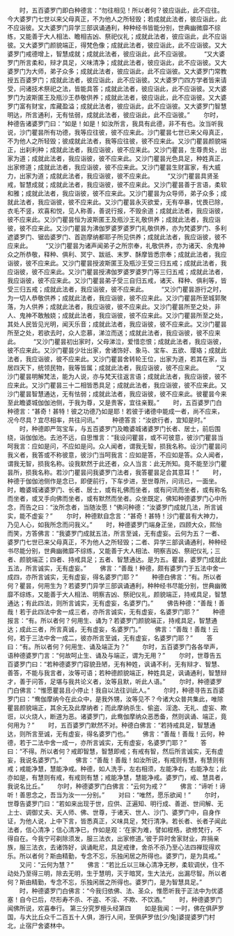 <!-- { "loadSidebar": true } -->
　　时，五百婆罗门即白种德言：“勿往相见！所以者何？彼应诣此，此不应往。今大婆罗门七世以来父母真正，不为他人之所轻毁；若成就此法者，彼应诣此，此不应诣彼。又大婆罗门异学三部讽诵通利，种种经书皆能分别，世典幽微靡不综练，又能善于大人相法、瞻相吉凶、祭祀仪礼；成就此法者，彼应诣此，此不应诣彼。又大婆罗门颜貌端正，得梵色像；成就此法者，彼应诣此，此不应诣彼。又大婆罗门戒德增上，智慧成就；成就此法者，彼应诣此，此不应诣彼。
　　“又大婆罗门所言柔和，辩才具足，义味清净；成就此法者，彼应诣此，此不应诣彼。又大婆罗门为大师，弟子众多；成就此法者，彼应诣此，此不应诣彼。又大婆罗门常教授五百婆罗门；成就此法者，彼应诣此，此不应诣彼。又大婆罗门四方学者皆来请受，问诸技术祭祀之法，皆能具答；成就此法者，彼应诣此，此不应诣彼。又大婆罗门为波斯匿王及瓶沙王恭敬供养；成就此法者，彼应诣此，此不应诣彼。又大婆罗门富有财宝，库藏盈溢；成就此法者，彼应诣此，此不应诣彼。又大婆罗门智慧明达，所言通利，无有怯弱，成就此法者，彼应诣此，此不应诣彼。”
　　尔时，种德告诸婆罗门曰：“如是！如是！如汝所言，我具有此德，非不有也。汝当听我说，沙门瞿昙所有功德，我等应往彼，彼不应来此。沙门瞿昙七世已来父母真正，不为他人之所轻毁；彼成就此法者，我等应往彼，彼不应来此。又沙门瞿昙颜貌端正，出刹利种；成就此法者，我应诣彼，彼不应来此。又沙门瞿昙，生尊贵处，出家为道；成就此法者，我应诣彼，彼不应来此。又沙门瞿昙光色具足，种姓真正，出家修道；成就此法者，我应诣彼，彼不应来此。又沙门瞿昙生财富家，有大威力，出家为道；成就此法者，我应诣彼，彼不应来此。
　　“又沙门瞿昙具贤圣戒，智慧成就；成就此法者，我应诣彼，彼不应来此。又沙门瞿昙善于言语，柔软和雅；成就此法者，我应诣彼，彼不应来此。又沙门瞿昙为众导师，弟子众多；成就此法者，我应诣彼，彼不应来此。又沙门瞿昙永灭欲爱，无有卒暴，忧畏已除，衣毛不竖，欢喜和悦，见人称善，善说行报，不毁余道；成就此法者，我应诣彼，彼不应来此。又沙门瞿昙恒为波斯匿王及瓶沙王礼敬供养；成就此法者，我应诣彼，彼不应来此。又沙门瞿昙为沸伽罗婆罗婆罗门礼敬供养，亦为梵婆罗门、多利遮婆罗门、锯齿婆罗门、首迦摩纳都耶子所见供养；成就此法者，我应诣彼，彼不应来此。
　　“又沙门瞿昙为诸声闻弟子之所宗奉，礼敬供养，亦为诸天、余鬼神众之所恭敬，释种、俱利、冥宁、跋祇、末罗、酥摩皆悉宗奉；成就此法者，我应诣彼，彼不应来此。又沙门瞿昙授波斯匿王及瓶沙王受三归五戒；成就此法者，我应诣彼，彼不应来此。又沙门瞿昙授沸伽罗婆罗婆罗门等三归五戒；成就此法者，我应诣彼，彼不应来此。又沙门瞿昙弟子受三自归五戒，诸天、释种、俱利等，皆受三归五戒；成就此法者，我应诣彼，彼不应来此。
　　“又沙门瞿昙游行之时，为一切人恭敬供养；成就此法者，我应诣彼，彼不应来此。又沙门瞿昙所至城郭聚落，为人供养；成就此法者，我应诣彼，彼不应来此。又沙门瞿昙所至之处，非人、鬼神不敢触娆；成就此法者，我应诣彼，彼不应来此。又沙门瞿昙所至之处，其处人民皆见光明，闻天乐音；成就此法者，我应诣彼，彼不应来此。又沙门瞿昙所至之处，若欲去时，众人恋慕，涕泣而送；成就此法者，我应诣彼，彼不应来此。
　　“又沙门瞿昙初出家时，父母涕泣，爱惜恋恨；成就此法者，我应诣彼，彼不应来此。又沙门瞿昙少壮出家，舍诸饰好、象马、宝车、五欲、璎珞；成就此法者，我应诣彼，彼不应来此。又沙门瞿昙舍转轮王位，出家为道，若其在家，当居四天下，统领民物，我等皆属；成就此法者，我应诣彼，彼不应来此。
　　“又沙门瞿昙明解梵法，能为人说，亦与梵天往返言语；成就此法者，我应诣彼，彼不应来此。又沙门瞿昙三十二相皆悉具足；成就此法者，我应诣彼，彼不应来此。又沙门瞿昙智慧通达，无有怯弱；成就此法者，我应诣彼，彼不应来此。彼瞿昙今来至此瞻婆城伽伽池侧，于我为尊，又是贵客，宜往亲觐。”
　　时，五百婆罗门白种德言：“甚奇！甚特！彼之功德乃如是耶！若彼于诸德中能成一者，尚不应来，况今尽具？宜尽相率，共往问讯。”
　　种德答言：“汝欲行者，宜知是时。”
　　时，种德即严驾宝车，与五百婆罗门及瞻婆城诸婆罗门长者、居士，前后围绕，诣伽伽池。去池不远，自思惟言：“我设问瞿昙，或不可彼意，彼沙门瞿昙当呵我言：应如是问，不应如是问。众人闻者，谓我无智，损我名称。设沙门瞿昙问我义者，我答或不称彼意，彼沙门当呵我言：应如是答，不应如是答。众人闻者，谓我无智，损我名称。设我默然于此还者，众人当言：此无所知。竟不能至沙门瞿昙所，损我名称。若沙门瞿昙问我婆罗门法者，我答瞿昙足合其意耳！”
　　时，种德于伽伽池侧作是念已，即便前行，下车步进，至世尊所，问讯已，一面坐。时，瞻婆城诸婆罗门、长者、居士，或有礼佛而坐者，或有问讯而坐者，或有称名而坐者，或叉手向佛而坐者，或有默然而坐者。众坐既定，佛知种德婆罗门心中所念，而告之曰：“汝所念者，当随汝愿！”佛问种德：“汝婆罗门成就几法，所言诚实，能不虚妄？”
　　尔时，种德默自念言：“甚奇！甚特！沙门瞿昙有大神力，乃见人心，如我所念而问我义。”
　　时，种德婆罗门端身正坐，四顾大众，熙怡而笑，方答佛言：“我婆罗门成就五法，所言至诚，无有虚妄。云何为五？一者、婆罗门七世已来父母真正，不为他人之所轻毁；二者、异学三部讽诵通利，种种经书尽能分别，世典幽微靡不综练，又能善于大人相法、明察吉凶、祭祀仪礼；三者、颜貌端正；四者、持戒具足；五者、智慧通达。是为五。瞿昙，婆罗门成就此五法，所言诚实，无有虚妄。”
　　佛言：“善哉！种德，颇有婆罗门于五法中舍一成四，亦所言诚实，无有虚妄，得名婆罗门耶？”
　　种德白佛言：“有。所以者何？瞿昙，何用生为？若婆罗门异学三部讽诵通利，种种经书尽能分别，世典幽微靡不综练，又能善于大人相法、明察吉凶、祭祀仪礼，颜貌端正，持戒具足，智慧通达；有此四法，则所言诚实，无有虚妄，名婆罗门。”
　　佛告种德：“善哉！善哉！若于此四法中舍一成三者，亦所言诚实，无有虚妄，名婆罗门耶？”
　　种德报言：“有。所以者何？何用生、诵为？若婆罗门颜貌端正，持戒具足，智慧通达；成此三者，所言真诚，无有虚妄，名婆罗门。”
　　佛言：“善哉！善哉！云何，若于三法中舍一成二，彼亦所言至诚，无有虚妄，名婆罗门耶？”
　　答曰：“有。所以者何？何用生、诵及端正为？”
　　尔时，五百婆罗门各各举声，语种德婆罗门言：“何故呵止生、诵及与端正，谓为无用？”
　　尔时，世尊告五百婆罗门曰：“若种德婆罗门容貌丑陋，无有种姓，讽诵不利，无有辩才、智慧、善答，不能与我言者，汝等可语；若种德颜貌端正，种姓具足，讽诵通利，智慧辩才，善于问答，足堪与我共论义者，汝等且默，听此人语。”
　　尔时，种德婆罗门白佛言：“惟愿瞿昙且小停止！我自以法往训此人。”
　　尔时，种德寻告五百婆罗门曰：“鸯伽摩纳今在此众中，是我外甥，汝等见不？今诸大众普共集此，唯除瞿昙颜貌端正，其余无及此摩纳者；而此摩纳杀生、偷盗、淫逸、无礼、虚妄、欺诳，以火烧人，断道为恶。诸婆罗门，此鸯伽摩纳众恶悉备，然则讽诵、端正，竟何用为？”
　　时，五百婆罗门默然不对。种德白佛言：“若持戒具足，智慧通达，则所言至诚，无有虚妄，得名婆罗门也。”
　　佛言：“善哉！善哉！云何，种德，若于二法中舍一成一，亦所言诚实，无有虚妄，名婆罗门耶？”
　　答曰：“不得。所以者何？戒即智慧，智慧即戒；有戒有智，然后所言诚实，无有虚妄，我说名婆罗门。”
　　佛言：“善哉！善哉！如汝所说，有戒则有慧，有慧则有戒；戒能净慧，慧能净戒。种德，如人洗手，左右相须，左能净右，右能净左；此亦如是，有慧则有戒，有戒则有慧；戒能净慧，慧能净戒。婆罗门，戒、慧具者，我说名比丘。”
　　尔时，种德婆罗门白佛言：“云何为戒？”
　　佛言：“谛听！谛听！善思念之，吾当为汝一一分别。”
　　对曰：“唯然，愿乐欲闻！”
　　尔时，世尊告婆罗门曰：“若如来出现于世，应供、正遍知、明行成、善逝、世间解、无上士、调御丈夫、天人师、佛、世尊，于诸天、世人、沙门、婆罗门中，自身作证，为他人说，上中下言，皆悉真正，义味具足，梵行清净。若长者、长者子闻此法者，信心清净；信心清净已，作如是观：‘在家为难，譬如桎梏，欲修梵行，不得自在。今我宁可剃除须发，服三法衣，出家修道。’彼于异时舍家财业，弃捐亲族，服三法衣，去诸饰好，讽诵毗尼，具足戒律，舍杀不杀乃至心法四禅现得欢乐。所以者何？斯由精勤，专念不忘，乐独闲居之所得也。婆罗门，是为具戒。”
　　又问：“云何为慧？”
　　佛言：“若比丘以三昧心清净无秽，柔软调伏，住不动处乃至得三明，除去无明，生于慧明，灭于暗冥，生大法光，出漏尽智。所以者何？斯由精勤，专念不忘，乐独闲居之所得也。婆罗门，是为智慧具足。”
　　时，种德婆罗门白佛言：“今我归依佛、法、圣众，惟愿听我于正法中为优婆塞！自今已后，尽形寿不杀、不盗、不淫、不欺、不饮酒。”
　　时，种德婆罗门闻佛所说，欢喜奉行。
第三分究罗檀头经第四
　　如是我闻：一时，佛在俱萨罗国，与大比丘众千二百五十人俱，游行人间，至俱萨罗佉[少/兔]婆提婆罗门村北，止宿尸舍婆林中。
